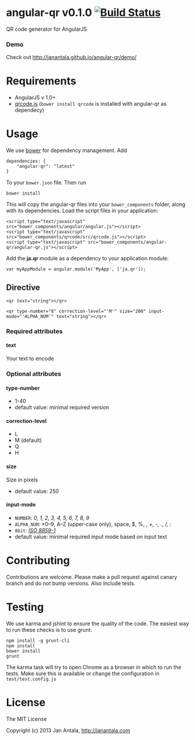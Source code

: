 # angular-qr v0.1.0 [![Build Status](https://travis-ci.org/janantala/angular-qr.png?branch=master)](https://travis-ci.org/janantala/angular-qr)

QR code generator for AngularJS

### Demo

Check out http://janantala.github.io/angular-qr/demo/

# Requirements

- AngularJS v 1.0+
- [qrcode.js](https://github.com/janantala/qrcode) (`bower install qrcode` is installed with angular-qr as dependecy)

# Usage

We use [bower](http://twitter.github.com/bower/) for dependency management. Add

    dependencies: {
        "angular-qr": "latest"
    }

To your `bower.json` file. Then run

    bower install

This will copy the angular-qr files into your `bower_components` folder, along with its dependencies. Load the script files in your application:

    <script type="text/javascript" src="bower_components/angular/angular.js"></script>
    <script type="text/javascript" src="bower_components/qrcode/src/qrcode.js"></script>
    <script type="text/javascript" src="bower_components/angular-qr/angular-qr.js"></script>

Add the **ja.qr** module as a dependency to your application module:

    var myAppModule = angular.module('MyApp', ['ja.qr']);

## Directive    

```
<qr text="string"></qr>
```

```
<qr type-number="8" correction-level="'M'" size="200" input-mode="'ALPHA_NUM'" text="string"></qr>
```

### Required attributes

#### text
Your text to encode

### Optional attributes

#### type-number
- 1-40
- default value: minimal required version

#### correction-level
- L
- M (default)
- Q
- H
 
#### size
Size in pixels
- default value: 250

#### input-mode
- `NUMBER`: *0, 1, 2, 3, 4, 5, 6, 7, 8, 9*
- `ALPHA_NUM`: *0–9, A–Z (upper-case only), space, $, %, *, +, -, ., /, :*
- `8bit`: *[ISO 8859-1](http://en.wikipedia.org/wiki/ISO_8859-1)*
- default value: minimal required input mode based on input text

# Contributing

Contributions are welcome. Please make a pull request against canary branch and do not bump versions. Also include tests.

# Testing

We use karma and jshint to ensure the quality of the code. The easiest way to run these checks is to use grunt:

    npm install -g grunt-cli
    npm install
    bower install
    grunt

The karma task will try to open Chrome as a browser in which to run the tests. Make sure this is available or change the configuration in `test/test.config.js` 


# License

The MIT License

Copyright (c) 2013 Jan Antala, http://janantala.com
